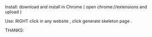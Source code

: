 Install:
download and install in Chrome
( open chrome://extensions and upload )

Use:
RIGHT click in any website , click generate skeleton page .

THANKS:
